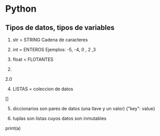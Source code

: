# Python
## Tipos de datos, tipos de variables

1) str = STRING
Cadena de caracteres

2) int = ENTEROS
Ejemplos: -5, -4, 0 , 2 ,3

3) float = FLOTANTES
2.
2.0

4) LISTAS =  coleccion de datos

[]

5) diccionarios
son pares de datos (una llave y un valor)
{"key": value}

6) tuplas
son listas cuyos datos son inmutables


print(a)